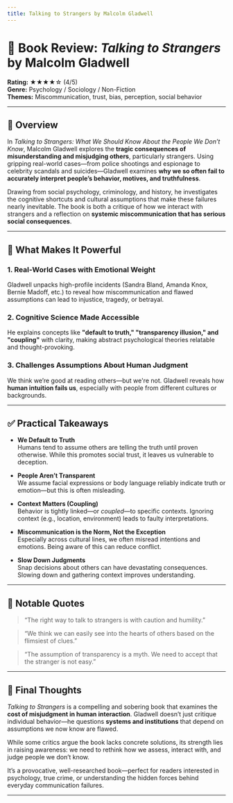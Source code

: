 ```yaml
---
title: Talking to Strangers by Malcolm Gladwell
---
```


# 📘 Book Review: *Talking to Strangers* by Malcolm Gladwell

**Rating:** ★★★★☆ (4/5)  
**Genre:** Psychology / Sociology / Non-Fiction  
**Themes:** Miscommunication, trust, bias, perception, social behavior

---

## 📝 Overview

In *Talking to Strangers: What We Should Know About the People We Don’t Know*, Malcolm Gladwell explores the **tragic consequences of misunderstanding and misjudging others**, particularly strangers. Using gripping real-world cases—from police shootings and espionage to celebrity scandals and suicides—Gladwell examines **why we so often fail to accurately interpret people’s behavior, motives, and truthfulness**.

Drawing from social psychology, criminology, and history, he investigates the cognitive shortcuts and cultural assumptions that make these failures nearly inevitable. The book is both a critique of how we interact with strangers and a reflection on **systemic miscommunication that has serious social consequences**.

---

## 🌟 What Makes It Powerful

### 1. Real-World Cases with Emotional Weight  
Gladwell unpacks high-profile incidents (Sandra Bland, Amanda Knox, Bernie Madoff, etc.) to reveal how miscommunication and flawed assumptions can lead to injustice, tragedy, or betrayal.

### 2. Cognitive Science Made Accessible  
He explains concepts like **"default to truth," "transparency illusion," and "coupling"** with clarity, making abstract psychological theories relatable and thought-provoking.

### 3. Challenges Assumptions About Human Judgment  
We think we’re good at reading others—but we're not. Gladwell reveals how **human intuition fails us**, especially with people from different cultures or backgrounds.

---

## ✅ Practical Takeaways

- **We Default to Truth**  
  Humans tend to assume others are telling the truth until proven otherwise. While this promotes social trust, it leaves us vulnerable to deception.

- **People Aren’t Transparent**  
  We assume facial expressions or body language reliably indicate truth or emotion—but this is often misleading.

- **Context Matters (Coupling)**  
  Behavior is tightly linked—or *coupled*—to specific contexts. Ignoring context (e.g., location, environment) leads to faulty interpretations.

- **Miscommunication is the Norm, Not the Exception**  
  Especially across cultural lines, we often misread intentions and emotions. Being aware of this can reduce conflict.

- **Slow Down Judgments**  
  Snap decisions about others can have devastating consequences. Slowing down and gathering context improves understanding.

---

## 💬 Notable Quotes

> “The right way to talk to strangers is with caution and humility.”

> “We think we can easily see into the hearts of others based on the flimsiest of clues.”

> “The assumption of transparency is a myth. We need to accept that the stranger is not easy.”

---

## 🧠 Final Thoughts

*Talking to Strangers* is a compelling and sobering book that examines the **cost of misjudgment in human interaction**. Gladwell doesn’t just critique individual behavior—he questions **systems and institutions** that depend on assumptions we now know are flawed.

While some critics argue the book lacks concrete solutions, its strength lies in raising awareness: we need to rethink how we assess, interact with, and judge people we don’t know.

It’s a provocative, well-researched book—perfect for readers interested in psychology, true crime, or understanding the hidden forces behind everyday communication failures.

---

